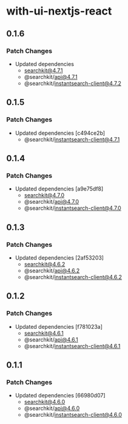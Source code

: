 # with-ui-nextjs-react

## 0.1.6

### Patch Changes

- Updated dependencies
  - searchkit@4.7.1
  - @searchkit/api@4.7.1
  - @searchkit/instantsearch-client@4.7.2

## 0.1.5

### Patch Changes

- Updated dependencies [c494ce2b]
  - @searchkit/instantsearch-client@4.7.1

## 0.1.4

### Patch Changes

- Updated dependencies [a9e75df8]
  - searchkit@4.7.0
  - @searchkit/api@4.7.0
  - @searchkit/instantsearch-client@4.7.0

## 0.1.3

### Patch Changes

- Updated dependencies [2af53203]
  - searchkit@4.6.2
  - @searchkit/api@4.6.2
  - @searchkit/instantsearch-client@4.6.2

## 0.1.2

### Patch Changes

- Updated dependencies [f781023a]
  - searchkit@4.6.1
  - @searchkit/api@4.6.1
  - @searchkit/instantsearch-client@4.6.1

## 0.1.1

### Patch Changes

- Updated dependencies [66980d07]
  - searchkit@4.6.0
  - @searchkit/api@4.6.0
  - @searchkit/instantsearch-client@4.6.0
